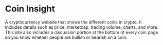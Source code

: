 # Coin Insight
A cryptocurrency website that shows the different coins in crypto. It includes details such as price, marketcap, trading volume, charts, and more. This site also includes a discussion portion at the bottom of every coin page so you know whether people are bullish or bearish on a coin.
